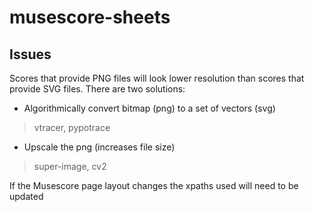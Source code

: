 # musescore-sheets

## Issues
Scores that provide PNG files will look lower resolution than scores that provide SVG files. There are two solutions: 
- Algorithmically convert bitmap (png) to a set of vectors (svg) 
> vtracer, pypotrace
- Upscale the png (increases file size)
> super-image, cv2

If the Musescore page layout changes the xpaths used will need to be updated
